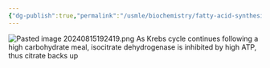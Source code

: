 ```yaml
---
{"dg-publish":true,"permalink":"/usmle/biochemistry/fatty-acid-synthesis/"}
---
```


![Pasted image 20240815192419.png](/img/user/appendix/Pasted%20image%2020240815192419.png)
As Krebs cycle continues following a high carbohydrate meal, isocitrate dehydrogenase is inhibited by high ATP, thus citrate backs up

